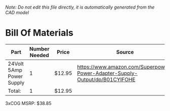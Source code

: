 ###### Note: Do not edit this file directly, it is automatically generated from the CAD model 
# Bill Of Materials 
 |Part|Number Needed|Price|Source| 
 |----|----------|-----|-----|
|24Volt 5Amp Power Supply|1|$12.95|https://www.amazon.com/Superpower-Power-Adapter-Supply-Output/dp/B01CYIFOHE|
|Total: |1|$12.95| |

 3xCOG MSRP: $38.85